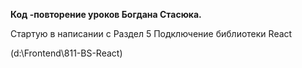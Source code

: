 **Код -повторение уроков Богдана Стасюка.**

Стартую в написании с  Раздел 5 Подключение библиотеки React

(d:\Frontend\811-BS-React\)